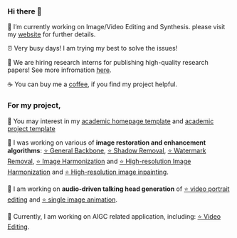 ### Hi there 👋
🔭 I’m currently working on Image/Video Editing and Synthesis. please visit my [website](http://vinthony.github.io) for further details.

⏰ Very busy days! I am trying my best to solve the issues!

📍 We are hiring research interns for publishing high-quality research papers! See more infromation [here](https://zhuanlan.zhihu.com/p/423801997).

☕️ You can buy me a [coffee](https://www.buymeacoffee.com/vinthony), if you find my project helpful.


### For my project,

🧸 You may interest in my [academic homepage template](https://github.com/vinthony/academic) and [academic project template](https://github.com/vinthony/project-page-template)

🧸 I was working on various of __image restoration and enhancement algorithms__: [⭐️ General Backbone](https://github.com/ZhendongWang6/Uformer), [⭐️ Shadow Removal](https://github.com/vinthony/ghost-free-shadow-removal), [⭐️ Watermark Removal](https://github.com/vinthony/deep-blind-watermark-removal), [⭐️ Image Harmonization](https://github.com/vinthony/s2am) and [⭐️ High-resolution Image Harmonization](https://github.com/stefanLeong/S2CRNet) and [⭐️ High-resolution image inpainting](https://github.com/NiFangBaAGe/CoordFill).

🧸 I am working on __audio-driven talking head generation__ of [⭐️ video portrait editing](https://github.com/vinthony/video-retalking) and [⭐️ single image animation](https://github.com/Winfredy/SadTalker).

🧸 Currently, I am working on AIGC related application, including: [⭐️ Video Editing](https://github.com/ChenyangQiQi/FateZero).

<!--
[![Xiaodong Cun's github stats](https://github-readme-stats.vercel.app/api?username=vinthony&show_icons=true&theme=dracula)](https://github.com/anuraghazra/github-readme-stats)


**vinthony/vinthony** is a ✨ _special_ ✨ repository because its `README.md` (this file) appears on your GitHub profile.
-->



